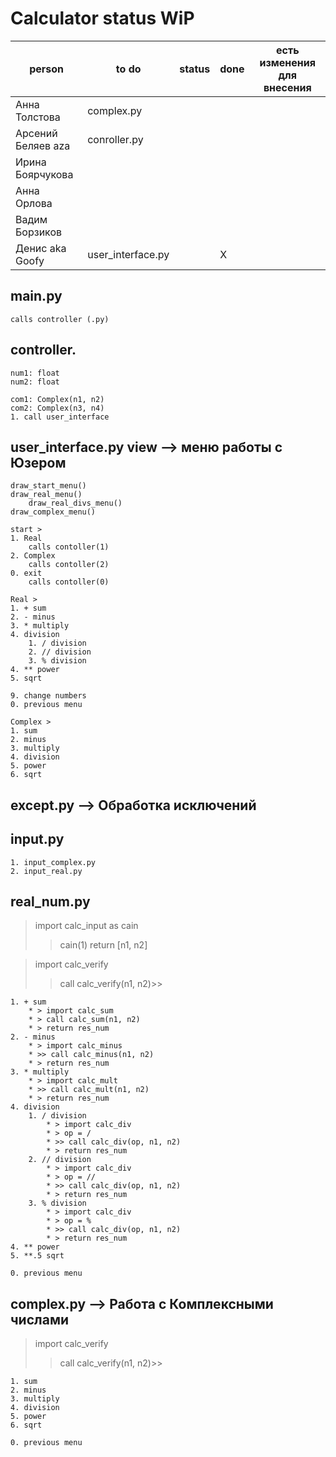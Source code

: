 # Calculator status WiP
| person              | to do               |   status |   done   |  есть изменения для внесения     |
|---|---|---|---|---|
| Анна Толстова       | complex.py          |   |   |   |
| Арсений Беляев aza  | conroller.py        |   |   |   |
| Ирина Боярчукова    |                     |   |   |   |
| Анна Орлова         |                     |   |   |   |
| Вадим Борзиков      |                     |   |   |   |
| Денис aka Goofy     | user_interface.py   |   | X |   |
## main.py
    calls controller (.py)

## controller.
    num1: float
    num2: float

    com1: Complex(n1, n2)
    com2: Complex(n3, n4)
    1. call user_interface

## user_interface.py    view —> меню работы с Юзером
    draw_start_menu()
    draw_real_menu()
        draw_real_divs_menu()
    draw_complex_menu()

    start >
    1. Real
        calls contoller(1)
    2. Complex
        calls contoller(2)
    0. exit
        calls contoller(0)

    Real >
    1. + sum
    2. - minus
    3. * multiply
    4. division
        1. / division
        2. // division
        3. % division
    4. ** power
    5. sqrt

    9. change numbers
    0. previous menu 

    Complex >
    1. sum
    2. minus
    3. multiply
    4. division
    5. power
    6. sqrt

## except.py —> Обработка исключений

## input.py
    1. input_complex.py
    2. input_real.py

## real_num.py
> import calc_input as cain
>> cain(1) return [n1, n2]

> import calc_verify <!-- (calc_verify.py ???)  -->
>> call calc_verify(n1, n2)>>

    1. + sum
        * > import calc_sum
        * > call calc_sum(n1, n2)
        * > return res_num
    2. - minus
        * > import calc_minus
        * >> call calc_minus(n1, n2)
        * > return res_num
    3. * multiply
        * > import calc_mult
        * >> call calc_mult(n1, n2)
        * > return res_num
    4. division
        1. / division
            * > import calc_div
            * > op = /
            * >> call calc_div(op, n1, n2)
            * > return res_num
        2. // division
            * > import calc_div
            * > op = //
            * >> call calc_div(op, n1, n2)
            * > return res_num
        3. % division
            * > import calc_div
            * > op = %
            * >> call calc_div(op, n1, n2)
            * > return res_num
    4. ** power
    5. **.5 sqrt

    0. previous menu

## complex.py —> Работа с Комплексными числами
> import calc_verify <!-- (calc_verify.py ???)  -->
>> call calc_verify(n1, n2)>>

    1. sum
    2. minus
    3. multiply
    4. division
    5. power
    6. sqrt

    0. previous menu
